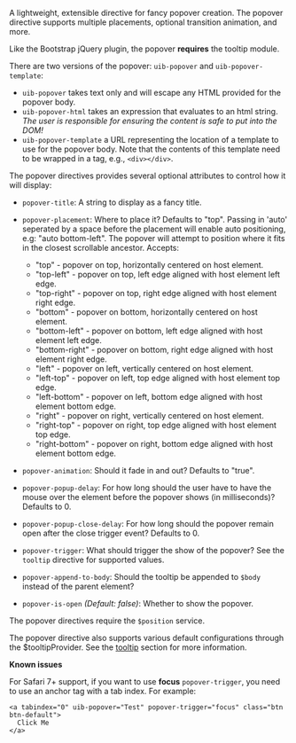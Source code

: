 A lightweight, extensible directive for fancy popover creation. The popover
directive supports multiple placements, optional transition animation, and more.

Like the Bootstrap jQuery plugin, the popover **requires** the tooltip
module.

There are two versions of the popover: `uib-popover` and `uib-popover-template`:

- `uib-popover` takes text only and will escape any HTML provided for the popover
  body.
- `uib-popover-html` takes an expression that evaluates to an html string. *The user is responsible for ensuring the
  content is safe to put into the DOM!*
- `uib-popover-template` a URL representing the location of a template to
  use for the popover body. Note that the contents of this template need to be
  wrapped in a tag, e.g., `<div></div>`.

The popover directives provides several optional attributes to control how it
will display:

- `popover-title`: A string to display as a fancy title.
- `popover-placement`: Where to place it? Defaults to "top". Passing in 'auto' seperated by a space before the placement will
  enable auto positioning, e.g: "auto bottom-left". The popover will attempt to position where it fits in
  the closest scrollable ancestor. Accepts:

   - "top" - popover on top, horizontally centered on host element.
   - "top-left" - popover on top, left edge aligned with host element left edge.
   - "top-right" - popover on top, right edge aligned with host element right edge.
   - "bottom" - popover on bottom, horizontally centered on host element.
   - "bottom-left" - popover on bottom, left edge aligned with host element left edge.
   - "bottom-right" - popover on bottom, right edge aligned with host element right edge.
   - "left" - popover on left, vertically centered on host element.
   - "left-top" - popover on left, top edge aligned with host element top edge.
   - "left-bottom" - popover on left, bottom edge aligned with host element bottom edge.
   - "right" - popover on right, vertically centered on host element.
   - "right-top" - popover on right, top edge aligned with host element top edge.
   - "right-bottom" - popover on right, bottom edge aligned with host element bottom edge.
- `popover-animation`: Should it fade in and out? Defaults to "true".
- `popover-popup-delay`: For how long should the user have to have the mouse
  over the element before the popover shows (in milliseconds)? Defaults to 0.
- `popover-popup-close-delay`: For how long should the popover remain open
  after the close trigger event? Defaults to 0.
- `popover-trigger`: What should trigger the show of the popover? See the
  `tooltip` directive for supported values.
- `popover-append-to-body`: Should the tooltip be appended to `$body` instead of
  the parent element?
- `popover-is-open` <i class="glyphicon glyphicon-eye-open"></i>
  _(Default: false)_:
  Whether to show the popover.

The popover directives require the `$position` service.

The popover directive also supports various default configurations through the
$tooltipProvider. See the [tooltip](#tooltip) section for more information.

**Known issues**

For Safari 7+ support, if you want to use **focus** `popover-trigger`, you need to use an anchor tag with a tab index. For example:

```
<a tabindex="0" uib-popover="Test" popover-trigger="focus" class="btn btn-default">
  Click Me
</a>
```
